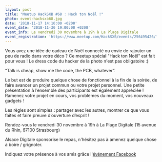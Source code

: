 ```yaml
---
layout: post
title: "Meetup HackSXB #68 : Hack ton Noël !"
photo: event-hacksxb68.jpg
date: '2018-11-17 14:10:00 +0200'
event_date: '2018-11-30 19:00:00 +0200'
event_info: Le vendredi 30 novembre à 19h à La Plage Digitale
event_registration: 'https://www.meetup.com/HackSXB/events/256495426/'
---
```

Vous avez une idée de cadeau de Noël connecté ou envie de rajouter un peu de radio dans votre déco ? Ce meetup spécial "Hack ton Noël" est fait pour vous ! Le dress code du hacker de la photo n'est pas obligatoire :)

“Talk is cheap, show me the code, the PCB, whatever”.

Le but est de produire quelque chose de fonctionnel à la fin de la soirée, de faire avancer un projet commun ou votre projet personnel. Une petite présentation à l’ensemble des participants est également appréciée ! Ramenez votre projet en cours, vos problèmes du moment, vos nouveaux gadgets !

Les règles sont simples : partager avec les autres, montrer ce que vous faites et faire preuve d’ouverture d’esprit !

Rendez-vous le vendredi 30 novembre à 19h à La Plage Digitale (15 avenue du Rhin, 67100 Strasbourg)

Alsace Digitale sponsorise le repas, n'hésitez pas à amenez quelque chose à boire / grignoter. 

Indiquez votre présence à vos amis grâce l'[événement Facebook](https://www.facebook.com/events/311297616132592/)
